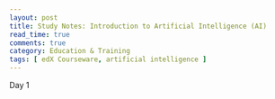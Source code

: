 ```yaml
---
layout: post
title: Study Notes: Introduction to Artificial Intelligence (AI)
read_time: true  
comments: true
category: Education & Training
tags: [ edX Courseware, artificial intelligence ]
---
```


Day 1
